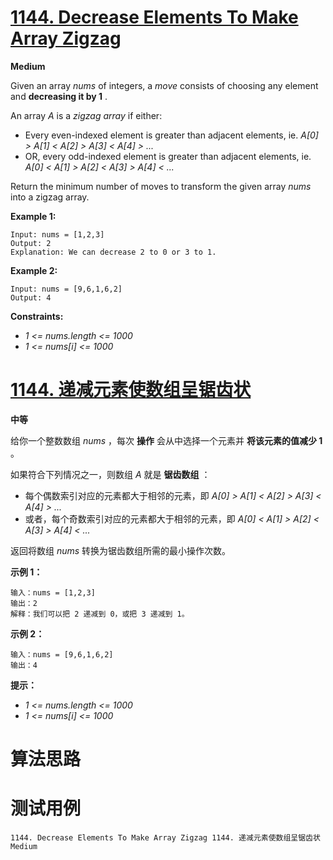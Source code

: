 # [1144. Decrease Elements To Make Array Zigzag][enTitle]

**Medium**

Given an array  *nums*  of integers, a  *move*  consists of choosing any element and **decreasing it by 1** .

An array  *A*  is a  *zigzag array*  if either:

- Every even-indexed element is greater than adjacent elements, ie.  *A[0] > A[1] < A[2] > A[3] < A[4] > ...*  
- OR, every odd-indexed element is greater than adjacent elements, ie.  *A[0] < A[1] > A[2] < A[3] > A[4] < ...* 

Return the minimum number of moves to transform the given array  *nums*  into a zigzag array.



**Example 1:** 

```
Input: nums = [1,2,3]
Output: 2
Explanation: We can decrease 2 to 0 or 3 to 1.

```

**Example 2:** 

```
Input: nums = [9,6,1,6,2]
Output: 4

```



**Constraints:** 

-  *1 <= nums.length <= 1000*  
-  *1 <= nums[i] <= 1000* 


# [1144. 递减元素使数组呈锯齿状][cnTitle]

**中等**

给你一个整数数组  *nums* ，每次 **操作**  会从中选择一个元素并 **将该元素的值减少 1** 。

如果符合下列情况之一，则数组  *A*  就是 **锯齿数组** ：

- 每个偶数索引对应的元素都大于相邻的元素，即  *A[0] > A[1] < A[2] > A[3] < A[4] > ...*  
- 或者，每个奇数索引对应的元素都大于相邻的元素，即  *A[0] < A[1] > A[2] < A[3] > A[4] < ...* 

返回将数组  *nums*  转换为锯齿数组所需的最小操作次数。



**示例 1：** 

```
输入：nums = [1,2,3]
输出：2
解释：我们可以把 2 递减到 0，或把 3 递减到 1。

```

**示例 2：** 

```
输入：nums = [9,6,1,6,2]
输出：4

```



**提示：** 

-  *1 <= nums.length <= 1000*  
-  *1 <= nums[i] <= 1000* 




# 算法思路

# 测试用例
```
1144. Decrease Elements To Make Array Zigzag 1144. 递减元素使数组呈锯齿状 Medium
```

[enTitle]: https://leetcode.com/problems/decrease-elements-to-make-array-zigzag/
[cnTitle]: https://leetcode-cn.com/problems/decrease-elements-to-make-array-zigzag/
